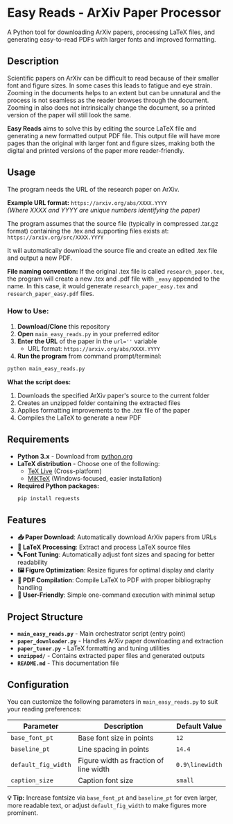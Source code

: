 # Easy Reads - ArXiv Paper Processor

A Python tool for downloading ArXiv papers, processing LaTeX files, and generating easy-to-read PDFs with larger fonts and improved formatting.

## Description

Scientific papers on ArXiv can be difficult to read because of their smaller font and figure sizes. In some cases this leads to fatigue and eye strain. Zooming in the documents helps to an extent but can be unnatural and the process is not seamless as the reader browses through the document. Zooming in also does not intrinsically change the document, so a printed version of the paper will still look the same. 

**Easy Reads** aims to solve this by editing the source LaTeX file and generating a new formatted output PDF file. This output file will have more pages than the original with larger font and figure sizes, making both the digital and printed versions of the paper more reader-friendly.  

## Usage

The program needs the URL of the research paper on ArXiv.

**Example URL format:** `https://arxiv.org/abs/XXXX.YYYY`  
*(Where XXXX and YYYY are unique numbers identifying the paper)*

The program assumes that the source file (typically in compressed .tar.gz format) containing the .tex and supporting files exists at:
`https://arxiv.org/src/XXXX.YYYY`

It will automatically download the source file and create an edited .tex file and output a new PDF.

**File naming convention:** If the original .tex file is called `research_paper.tex`, the program will create a new .tex and .pdf file with `_easy` appended to the name. In this case, it would generate `research_paper_easy.tex` and `research_paper_easy.pdf` files.

### How to Use:

1. **Download/Clone** this repository
2. **Open** `main_easy_reads.py` in your preferred editor
3. **Enter the URL** of the paper in the `url=''` variable
   - URL format: `https://arxiv.org/abs/XXXX.YYYY`
4. **Run the program** from command prompt/terminal:

```bash
python main_easy_reads.py
```

**What the script does:**
1. Downloads the specified ArXiv paper's source to the current folder
2. Creates an unzipped folder containing the extracted files
3. Applies formatting improvements to the .tex file of the paper
4. Compiles the LaTeX to generate a new PDF

## Requirements

- **Python 3.x** - Download from [python.org](https://www.python.org/downloads/)
- **LaTeX distribution** - Choose one of the following:
  - [TeX Live](https://www.tug.org/texlive/) (Cross-platform)
  - [MiKTeX](https://miktex.org/) (Windows-focused, easier installation)
- **Required Python packages:**
  ```bash
  pip install requests
  ```
## Features

- **📥 Paper Download**: Automatically download ArXiv papers from URLs
- **📝 LaTeX Processing**: Extract and process LaTeX source files
- **🔤 Font Tuning**: Automatically adjust font sizes and spacing for better readability
- **🖼️ Figure Optimization**: Resize figures for optimal display and clarity
- **📄 PDF Compilation**: Compile LaTeX to PDF with proper bibliography handling
- **🎯 User-Friendly**: Simple one-command execution with minimal setup

## Project Structure

- **`main_easy_reads.py`** - Main orchestrator script (entry point)
- **`paper_downloader.py`** - Handles ArXiv paper downloading and extraction
- **`paper_tuner.py`** - LaTeX formatting and tuning utilities
- **`unzipped/`** - Contains extracted paper files and generated outputs
- **`README.md`** - This documentation file

## Configuration

You can customize the following parameters in `main_easy_reads.py` to suit your reading preferences:

| Parameter | Description | Default Value |
|-----------|-------------|---------------|
| `base_font_pt` | Base font size in points | `12` |
| `baseline_pt` | Line spacing in points | `14.4` |
| `default_fig_width` | Figure width as fraction of line width | `0.9\linewidth` |
| `caption_size` | Caption font size | `small` |

**💡 Tip:** Increase fontsize via `base_font_pt` and `baseline_pt` for even larger, more readable text, or adjust `default_fig_width` to make figures more prominent.
